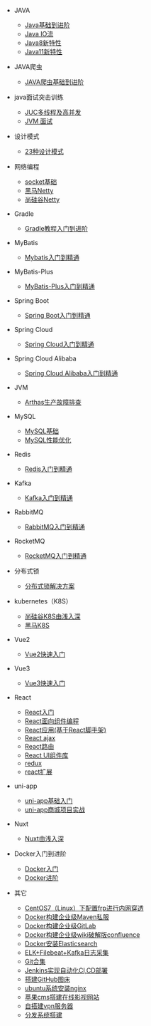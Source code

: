 - JAVA
  - [Java基础到进阶](java/java.md)
  - [Java IO流](java/io.md)
  - [Java8新特性](java/java8.md)
  - [Java11新特性](java/java11.md)
- JAVA爬虫
  - [JAVA爬虫基础到进阶](java/java爬虫.md)
- java面试突击训练
  - [JUC多线程及高并发](java面试突击训练/concurrent.md)
  - [JVM 面试](java面试突击训练/jvm.md)
- 设计模式
  - [23种设计模式](设计模式/index.md)
- 网络编程
  - [socket基础](网络编程/socket.md)
  - [黑马Netty](网络编程/netty.md)
  - [尚硅谷Netty](网络编程/尚硅谷Netty.md)

- Gradle
  - [Gradle教程入门到进阶](java/gradle.md)

- MyBatis
  - [Mybatis入门到精通](持久化框架/mybatis.md) 
- MyBatis-Plus
  - [MyBatis-Plus入门到精通](持久化框架/mybatis-plus.md)  
- Spring Boot
  - [Spring Boot入门到精通](java/SpringBoot.md)
- Spring Cloud
  - [Spring Cloud入门到精通](java/SpringCloud.md)
- Spring Cloud Alibaba
  - [Spring Cloud Alibaba入门到精通](java/SpringCloudAlibaba.md)
- JVM
  - [Arthas生产故障排查](jvm/arthas.md)
- MySQL
  - [MySQL基础](mysql/mysql.md)
  - [MySQL性能优化](mysql/mysql性能优化.md)
- Redis
  - [Redis入门到精通](redis/index.md)
- Kafka
  - [Kafka入门到精通](kafka/kafka.md)
- RabbitMQ
  - [RabbitMQ入门到精通](rabbitmq/rabbitmq.md)
- RocketMQ
  - [RocketMQ入门到精通](rocketmq/index.md)
- 分布式锁 
  - [分布式锁解决方案](分布式锁/index.md)
- kubernetes（K8S）
  - [尚硅谷K8S由浅入深](k8s/k8s.md)
  - [黑马K8S](k8s/heima_k8s.md)
- Vue2
  - [Vue2快速入门](vue/vue.md)
- Vue3
  - [Vue3快速入门](vue/vue3.md)
- React
  - [React入门](react/React入门.md)
  - [React面向组件编程](react/React面向组件编程.md)
  - [React应用(基于React脚手架)](react/React应用(基于React脚手架).md)
  - [React ajax](react/React_ajax.md)
  - [React路由](react/React路由.md)
  - [React UI组件库](react/React_UI组件库.md)
  - [redux](react/redux.md)
  - [react扩展](react/react扩展.md)
- uni-app
  - [uni-app基础入门](uniapp/uniapp基础知识.md)
  - [uni-app商城项目实战](uniapp/商城.md)
- Nuxt
  - [Nuxt由浅入深](nuxt/nuxt.md)
- Docker入门到进阶
  - [Docker入门](docker/docker.md)
  - [Docker进阶](docker/advanced.md)
- 其它
  - [CentOS7（Linux）下配置frp进行内网穿透](其它/CentOS7下配置frp进行内网穿透.md) 
  - [Docker构建企业级Maven私服](其它/Docker构建企业级Maven私服.md) 
  - [Docker构建企业级GitLab](其它/Docker构建企业级GitLab.md) 
  - [Docker构建企业级wiki破解版confluence](其它/Docker构建企业级wiki破解版confluence.md) 
  - [Docker安装Elasticsearch](其它/Docker安装Elasticsearch.md) 
  - [ELK+Filebeat+Kafka日志采集](其它/ELK+Filebeat+Kafka日志采集.md) 
  - [Git合集](其它/git.md) 
  - [Jenkins实现自动化CI,CD部署](其它/Jenkins.md) 
  - [搭建GitHub图床](其它/图床.md) 
  - [ubuntu系统安装nginx](其它/ubuntu安装nginx.md) 
  - [苹果cms搭建在线影视网站](其它/苹果cms搭建在线影视网站.md) 
  - [自搭建vpn服务器](其它/自搭建vpn服务器.md) 
  - [分发系统搭建](其它/分发系统搭建.md) 

